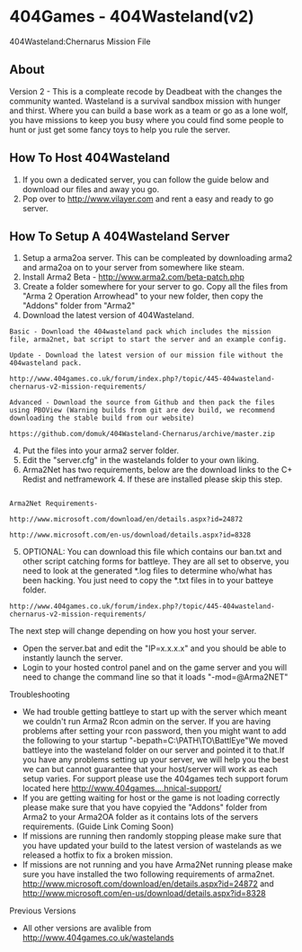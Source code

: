 404Games - 404Wasteland(v2)
=============

404Wasteland:Chernarus Mission File

About
-----

Version 2 - This is a compleate recode by Deadbeat with the changes the community wanted.
Wasteland is a survival sandbox mission with hunger and thirst. Where you can build a base work as a team or go as a lone wolf, you have missions to keep you busy where you could find some people to hunt or just get some fancy toys to help you rule the server.

How To Host 404Wasteland
----------------------

1. If you own a dedicated server, you can follow the guide below and download our files and away you go.
2. Pop over to http://www.vilayer.com and rent a easy and ready to go server.

How To Setup A 404Wasteland Server
----------------------

1. Setup a arma2oa server. This can be compleated by downloading arma2 and arma2oa on to your server from somewhere like steam.
2. Install Arma2 Beta - http://www.arma2.com/beta-patch.php
2. Create a folder somewhere for your server to go. Copy all the files from "Arma 2 Operation Arrowhead" to your new folder, then copy the "Addons" folder from "Arma2"
3. Download the latest version of 404Wasteland.

```
Basic - Download the 404wasteland pack which includes the mission file, arma2net, bat script to start the server and an example config.

Update - Download the latest version of our mission file without the 404wasteland pack.

http://www.404games.co.uk/forum/index.php?/topic/445-404wasteland-chernarus-v2-mission-requirements/
```

```
Advanced - Download the source from Github and then pack the files using PBOView (Warning builds from git are dev build, we recommend downloading the stable build from our website)

https://github.com/domuk/404Wasteland-Chernarus/archive/master.zip
```
4. Put the files into your arma2 server folder.
5. Edit the "server.cfg" in the wastelands folder to your own liking.
6. Arma2Net has two requirements, below are the download links to the C+ Redist and netframework 4. If these are installed please skip this step.
```

Arma2Net Requirements- 

http://www.microsoft.com/download/en/details.aspx?id=24872 

http://www.microsoft.com/en-us/download/details.aspx?id=8328

```
5. OPTIONAL: You can download this file which contains our ban.txt and other script catching forms for battleye. They are all set to observe, you need to look at the generated *.log files to determine who/what has been hacking. You just need to copy the *.txt files in to your batteye folder. 
```
http://www.404games.co.uk/forum/index.php?/topic/445-404wasteland-chernarus-v2-mission-requirements/
```

The next step will change depending on how you host your server.

* Open the server.bat and edit the "IP=x.x.x.x" and you should be able to instantly launch the server.
* Login to your hosted control panel and on the game server and you will need to change the command line so that it loads "-mod=@Arma2NET"

Troubleshooting

* We had trouble getting battleye to start up with the server which meant we couldn't run Arma2 Rcon admin on the server. If you are having problems after setting your rcon password, then you might want to add the following to your startup "-bepath=C:\PATH\TO\BattlEye"We moved battleye into the wasteland folder on our server and pointed it to that.If you have any problems setting up your server, we will help you the best we can but cannot guarantee that your host/server will work as each setup varies. For support please use the 404games tech support forum located here http://www.404games....hnical-support/
* If you are getting waiting for host or the game is not loading correctly please make sure that you have copyied the "Addons" folder from Arma2 to your Arma2OA folder as it contains lots of the servers requirements. (Guide Link Coming Soon)
* If missions are running then randomly stopping please make sure that you have updated your build to the latest version of wastelands as we released a hotfix to fix a broken mission.
* If missions are not running and you have Arma2Net running please make sure you have installed the two following requirements of arma2net. http://www.microsoft.com/download/en/details.aspx?id=24872 and http://www.microsoft.com/en-us/download/details.aspx?id=8328

Previous Versions

* All other versions are avalible from http://www.404games.co.uk/wastelands